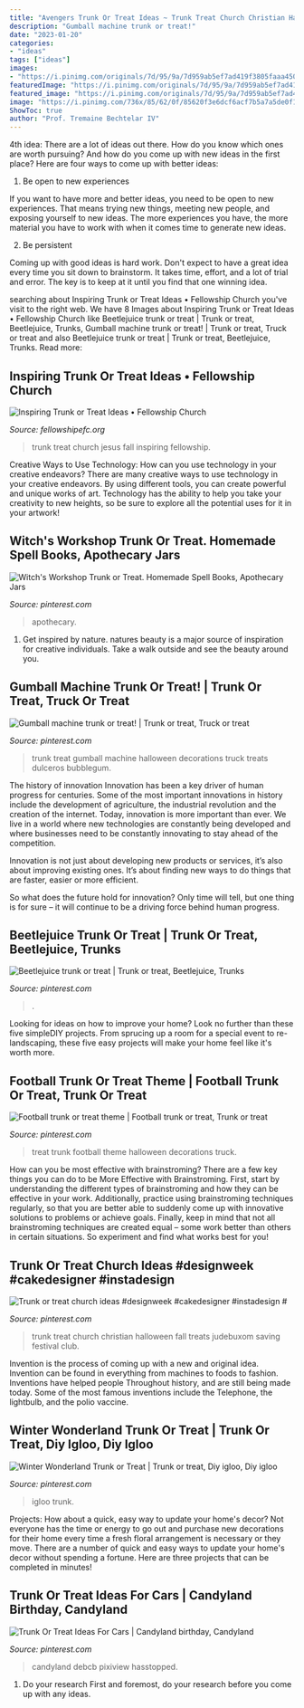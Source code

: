 ```yaml
---
title: "Avengers Trunk Or Treat Ideas ~ Trunk Treat Church Christian Halloween Fall Treats Judebuxom Saving Festival Club"
description: "Gumball machine trunk or treat!"
date: "2023-01-20"
categories:
- "ideas"
tags: ["ideas"]
images:
- "https://i.pinimg.com/originals/7d/95/9a/7d959ab5ef7ad419f3805faaa450d797.jpg"
featuredImage: "https://i.pinimg.com/originals/7d/95/9a/7d959ab5ef7ad419f3805faaa450d797.jpg"
featured_image: "https://i.pinimg.com/originals/7d/95/9a/7d959ab5ef7ad419f3805faaa450d797.jpg"
image: "https://i.pinimg.com/736x/85/62/0f/85620f3e6dcf6acf7b5a7a5de0f15bf9.jpg"
ShowToc: true
author: "Prof. Tremaine Bechtelar IV"
---
```



4th idea:
There are a lot of ideas out there. How do you know which ones are worth pursuing? And how do you come up with new ideas in the first place?
Here are four ways to come up with better ideas:

1. Be open to new experiences

If you want to have more and better ideas, you need to be open to new experiences. That means trying new things, meeting new people, and exposing yourself to new ideas. The more experiences you have, the more material you have to work with when it comes time to generate new ideas.

2. Be persistent

Coming up with good ideas is hard work. Don't expect to have a great idea every time you sit down to brainstorm. It takes time, effort, and a lot of trial and error. The key is to keep at it until you find that one winning idea.

	

		
searching about Inspiring Trunk or Treat Ideas • Fellowship Church you've visit to the right web. We have 8 Images about Inspiring Trunk or Treat Ideas • Fellowship Church like Beetlejuice trunk or treat | Trunk or treat, Beetlejuice, Trunks, Gumball machine trunk or treat! | Trunk or treat, Truck or treat and also Beetlejuice trunk or treat | Trunk or treat, Beetlejuice, Trunks. Read more:
		
    
## Inspiring Trunk Or Treat Ideas • Fellowship Church

<img loading=lazy src="https://fellowshipefc.org/wp-content/uploads/2018/10/DSC08772-1024x822.jpg" onerror="this.onerror=null;this.src='https://tse4.mm.bing.net/th?id=OIP.iXFnV_RMv9JgtJDLGd4l0wHaF8&amp;pid=15.1';" alt="Inspiring Trunk or Treat Ideas • Fellowship Church">

_Source: fellowshipefc.org_

>trunk treat church jesus fall inspiring fellowship. 

	

Creative Ways to Use Technology: How can you use technology in your creative endeavors?
There are many creative ways to use technology in your creative endeavors. By using different tools, you can create powerful and unique works of art. Technology has the ability to help you take your creativity to new heights, so be sure to explore all the potential uses for it in your artwork!

    
## Witch&#039;s Workshop Trunk Or Treat. Homemade Spell Books, Apothecary Jars

<img loading=lazy src="https://i.pinimg.com/736x/3d/43/e8/3d43e87c1400016926f268197029a067.jpg" onerror="this.onerror=null;this.src='https://tse2.mm.bing.net/th?id=OIP.ytfqmarP4sWHzfNKZuC18AHaFj&amp;pid=15.1';" alt="Witch&#039;s Workshop Trunk or Treat. Homemade Spell Books, Apothecary Jars">

_Source: pinterest.com_

>apothecary. 

	

1. Get inspired by nature. natures beauty is a major source of inspiration for creative individuals. Take a walk outside and see the beauty around you.

    
## Gumball Machine Trunk Or Treat! | Trunk Or Treat, Truck Or Treat

<img loading=lazy src="https://i.pinimg.com/736x/26/4a/5d/264a5d4f5a240b00ce6200f3f25c9b87--gumball-machine-trunk-or-treat.jpg" onerror="this.onerror=null;this.src='https://tse2.mm.bing.net/th?id=OIP.0WoDGMZMdpAu68pHRyYKxAHaNK&amp;pid=15.1';" alt="Gumball machine trunk or treat! | Trunk or treat, Truck or treat">

_Source: pinterest.com_

>trunk treat gumball machine halloween decorations truck treats dulceros bubblegum. 

	

The history of innovation
Innovation has been a key driver of human progress for centuries. Some of the most important innovations in history include the development of agriculture, the industrial revolution and the creation of the internet.
Today, innovation is more important than ever. We live in a world where new technologies are constantly being developed and where businesses need to be constantly innovating to stay ahead of the competition.

Innovation is not just about developing new products or services, it’s also about improving existing ones. It’s about finding new ways to do things that are faster, easier or more efficient.

So what does the future hold for innovation? Only time will tell, but one thing is for sure – it will continue to be a driving force behind human progress.

    
## Beetlejuice Trunk Or Treat | Trunk Or Treat, Beetlejuice, Trunks

<img loading=lazy src="https://i.pinimg.com/736x/bb/94/bd/bb94bde105f31c5119a0ba8530155c74.jpg" onerror="this.onerror=null;this.src='https://tse4.mm.bing.net/th?id=OIP.kWQiHgxGM7fV_hhkyql5WQHaJ3&amp;pid=15.1';" alt="Beetlejuice trunk or treat | Trunk or treat, Beetlejuice, Trunks">

_Source: pinterest.com_

>. 

	

Looking for ideas on how to improve your home? Look no further than these five simpleDIY projects. From sprucing up a room for a special event to re-landscaping, these five easy projects will make your home feel like it's worth more.

    
## Football Trunk Or Treat Theme | Football Trunk Or Treat, Trunk Or Treat

<img loading=lazy src="https://i.pinimg.com/originals/7d/95/9a/7d959ab5ef7ad419f3805faaa450d797.jpg" onerror="this.onerror=null;this.src='https://tse2.mm.bing.net/th?id=OIP.n1CDeHJq3QPDFZGNnEvD1AHaNK&amp;pid=15.1';" alt="Football trunk or treat theme | Football trunk or treat, Trunk or treat">

_Source: pinterest.com_

>treat trunk football theme halloween decorations truck. 

	

How can you be most effective with brainstroming?
There are a few key things you can do to be More Effective with Brainstroming. First, start by understanding the different types of brainstroming and how they can be effective in your work. Additionally, practice using brainstroming techniques regularly, so that you are better able to suddenly come up with innovative solutions to problems or achieve goals. Finally, keep in mind that not all brainstroming techniques are created equal – some work better than others in certain situations. So experiment and find what works best for you!

    
## Trunk Or Treat Church Ideas #designweek #cakedesigner #instadesign #

<img loading=lazy src="https://i.pinimg.com/736x/bc/17/0d/bc170d664c4719821e2fab62c3eea768.jpg" onerror="this.onerror=null;this.src='https://tse4.mm.bing.net/th?id=OIP.KgdqinTqbbllnVq4A7NjugHaJ3&amp;pid=15.1';" alt="Trunk or treat church ideas #designweek #cakedesigner #instadesign #">

_Source: pinterest.com_

>trunk treat church christian halloween fall treats judebuxom saving festival club. 

	

Invention is the process of coming up with a new and original idea. Invention can be found in everything from machines to foods to fashion. Inventions have helped people Throughout history, and are still being made today. Some of the most famous inventions include the Telephone, the lightbulb, and the polio vaccine.

    
## Winter Wonderland Trunk Or Treat | Trunk Or Treat, Diy Igloo, Diy Igloo

<img loading=lazy src="https://i.pinimg.com/736x/aa/97/bf/aa97bf1ca767ba5eb1a495feae642451.jpg" onerror="this.onerror=null;this.src='https://tse1.mm.bing.net/th?id=OIP.0ucwTuGxvTRLSBglsylMogHaNK&amp;pid=15.1';" alt="Winter Wonderland Trunk or Treat | Trunk or treat, Diy igloo, Diy igloo">

_Source: pinterest.com_

>igloo trunk. 

	

Projects: How about a quick, easy way to update your home's decor?
Not everyone has the time or energy to go out and purchase new decorations for their home every time a fresh floral arrangement is necessary or they move. There are a number of quick and easy ways to update your home's decor without spending a fortune. Here are three projects that can be completed in minutes!

    
## Trunk Or Treat Ideas For Cars | Candyland Birthday, Candyland

<img loading=lazy src="https://i.pinimg.com/736x/85/62/0f/85620f3e6dcf6acf7b5a7a5de0f15bf9.jpg" onerror="this.onerror=null;this.src='https://tse1.mm.bing.net/th?id=OIP.kD15Ch5qo6DxLTOyKkzaxwHaNK&amp;pid=15.1';" alt="Trunk Or Treat Ideas For Cars | Candyland birthday, Candyland">

_Source: pinterest.com_

>candyland debcb pixiview hasstopped. 

	

1. Do your research First and foremost, do your research before you come up with any ideas.

